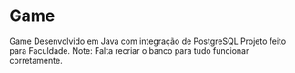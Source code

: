 # Game
Game Desenvolvido em Java com integração de PostgreSQL
Projeto feito para Faculdade.
Note: Falta recriar o banco para tudo funcionar corretamente.
